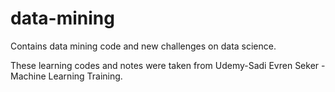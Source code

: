 # data-mining
Contains data mining code and new challenges on data science.

These learning codes and notes were taken  from Udemy-Sadi Evren Seker - Machine Learning Training.
